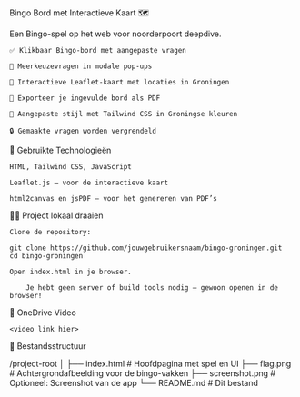Bingo Bord met Interactieve Kaart 🗺️

Een Bingo-spel op het web voor noorderpoort deepdive.

    ✅ Klikbaar Bingo-bord met aangepaste vragen
    
    🧠 Meerkeuzevragen in modale pop-ups
    
    📍 Interactieve Leaflet-kaart met locaties in Groningen
    
    📄 Exporteer je ingevulde bord als PDF
    
    🎨 Aangepaste stijl met Tailwind CSS in Groningse kleuren
    
    🔒 Gemaakte vragen worden vergrendeld
    
🔧 Gebruikte Technologieën

    HTML, Tailwind CSS, JavaScript
    
    Leaflet.js – voor de interactieve kaart
    
    html2canvas en jsPDF – voor het genereren van PDF’s

🧑‍💻 Project lokaal draaien

    Clone de repository:

    git clone https://github.com/jouwgebruikersnaam/bingo-groningen.git
    cd bingo-groningen

    Open index.html in je browser.

        Je hebt geen server of build tools nodig — gewoon openen in de browser!
        
🎥 OneDrive Video

    <video link hier>

📁 Bestandsstructuur

/project-root
│
├── index.html             # Hoofdpagina met spel en UI
├── flag.png               # Achtergrondafbeelding voor de bingo-vakken
├── screenshot.png         # Optioneel: Screenshot van de app
└── README.md              # Dit bestand
